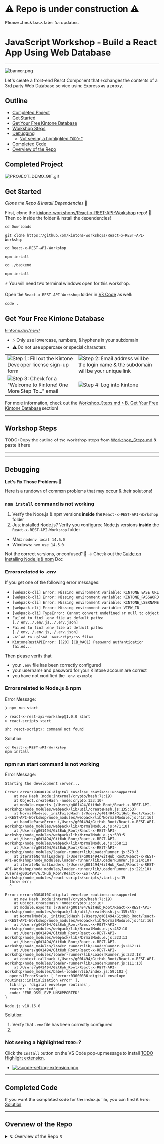 # ⚠️ Repo is under construction ⚠️
Please check back later for updates.

# JavaScript Workshop - Build a React App Using Web Database

---

![banner.png](./docs/img/banner.png)

Let's create a front-end React Component that exchanges the contents of a 3rd party Web Database service using Express as a proxy.

## Outline <!-- omit in toc -->
* [Completed Project](#completed-project)
* [Get Started](#get-started)
* [Get Your Free Kintone Database](#get-your-free-kintone-database)
* [Workshop Steps](#workshop-steps)
* [Debugging](#debugging)
  * [Not seeing a highlighted `TODO:`?](#not-seeing-a-highlighted-todo)
* [Completed Code](#completed-code)
* [Overview of the Repo](#overview-of-the-repo)

## Completed Project
![PROJECT_DEMO_GIF.gif](./docs/img/PROJECT_DEMO_GIF.gif)

## Get Started
_Clone the Repo & Install Dependencies_ 💪

First, clone the [kintone-workshops/React-x-REST-API-Workshop](https://github.com/kintone-workshops/React-x-REST-API-Workshop) repo!  🚀  
Then go inside the folder & install the dependencies!

```shell
cd Downloads

git clone https://github.com/kintone-workshops/React-x-REST-API-Workshop

cd React-x-REST-API-Workshop

npm install

cd ./backend

npm install
```

⚡ You will need two terminal windows open for this workshop.

Open the `React-x-REST-API-Workshop` folder in [VS Code](https://code.visualstudio.com/docs/getstarted/tips-and-tricks#_command-line) as well:

```shell
code .
```

## Get Your Free Kintone Database

[kintone.dev/new/](http://kintone.dev/new/)
* ⚡ Only use lowercase, numbers, & hyphens in your subdomain
* ⚠ Do not use uppercase or special characters

|                                                                                                               |                                                                                                                                 |
| ------------------------------------------------------------------------------------------------------------- | ------------------------------------------------------------------------------------------------------------------------------- |
| ![Step 1: Fill out the Kintone Developer license sign-up form](./docs/img/common_signup/SignUp-1.png)         | ![Step 2: Email address will be the login name & the subdomain will be your unique link](./docs/img/common_signup/SignUp-2.png) |
| ![Step 3: Check for a "Welcome to Kintone! One More Step To..." email](./docs/img/common_signup/SignUp-3.png) | ![Step 4: Log into Kintone](./docs/img/common_signup/SignUp-4.png)                                                              |

For more information, check out the [Workshop_Steps.md > B. Get Your Free Kintone Database](./docs/Workshop_Steps.md#b-get-your-free-kintone-database) section!

---

## Workshop Steps

TODO: Copy the outline of the workshop steps from [Workshop_Steps.md](./docs/Workshop_Steps.md) & paste it here

---

---

## Debugging
**Let's Fix Those Problems** 💪

Here is a rundown of common problems that may occur & their solutions!

### `npm install` command is not working

1. Verify the Node.js & npm versions **inside** the `React-x-REST-API-Workshop` folder
2. Just installed Node.js? Verify you configured Node.js versions **inside** the `React-x-REST-API-Workshop` folder

* Mac: `nodenv local 14.5.0`
* Windows: `nvm use 14.5.0`

Not the correct versions, or confused? 🤔 → Check out the [Guide on Installing Node.js & npm](./docs/Install_NodeJS_npm.md) Doc

### Errors related to .env

If you get one of the following error messages:  

* `[webpack-cli] Error: Missing environment variable: KINTONE_BASE_URL`
* `[webpack-cli] Error: Missing environment variable: KINTONE_PASSWORD`
* `[webpack-cli] Error: Missing environment variable: KINTONE_USERNAME`
* `[webpack-cli] Error: Missing environment variable: VIEW_ID`
* `[webpack-cli] TypeError: Cannot convert undefined or null to object`
* `Failed to find .env file at default paths: [./.env,./.env.js,./.env.json]`
* `Failed to find .env file at default paths: [./.env,./.env.js,./.env.json]`
* `Failed to upload JavaScript/CSS files`
* `KintoneRestAPIError: [520] [CB_WA01] Password authentication failed...`

Then please verify that
* your `.env` file has been correctly configured
* your username and password for your Kintone account are correct
* you have not modified the `.env.example`

### Errors related to Node.js & npm

Error Message:

```shell
❯ npm run start

> react-x-rest-api-workshop@1.0.0 start
> react-scripts start

sh: react-scripts: command not found
```

Solution:

```shell
cd React-x-REST-API-Workshop
npm install
```

### npm run start command is not working

Error Message:

```shell
Starting the development server...

Error: error:0308010C:digital envelope routines::unsupported
    at new Hash (node:internal/crypto/hash:71:19)
    at Object.createHash (node:crypto:133:10)
    at module.exports (/Users/g001494/GitHub_Root/React-x-REST-API-Workshop/node_modules/webpack/lib/util/createHash.js:135:53)
    at NormalModule._initBuildHash (/Users/g001494/GitHub_Root/React-x-REST-API-Workshop/node_modules/webpack/lib/NormalModule.js:417:16)
    at handleParseError (/Users/g001494/GitHub_Root/React-x-REST-API-Workshop/node_modules/webpack/lib/NormalModule.js:471:10)
    at /Users/g001494/GitHub_Root/React-x-REST-API-Workshop/node_modules/webpack/lib/NormalModule.js:503:5
    at /Users/g001494/GitHub_Root/React-x-REST-API-Workshop/node_modules/webpack/lib/NormalModule.js:358:12
    at /Users/g001494/GitHub_Root/React-x-REST-API-Workshop/node_modules/loader-runner/lib/LoaderRunner.js:373:3
    at iterateNormalLoaders (/Users/g001494/GitHub_Root/React-x-REST-API-Workshop/node_modules/loader-runner/lib/LoaderRunner.js:214:10)
    at iterateNormalLoaders (/Users/g001494/GitHub_Root/React-x-REST-API-Workshop/node_modules/loader-runner/lib/LoaderRunner.js:221:10)
/Users/g001494/GitHub_Root/React-x-REST-API-Workshop/node_modules/react-scripts/scripts/start.js:19
  throw err;
  ^

Error: error:0308010C:digital envelope routines::unsupported
    at new Hash (node:internal/crypto/hash:71:19)
    at Object.createHash (node:crypto:133:10)
    at module.exports (/Users/g001494/GitHub_Root/React-x-REST-API-Workshop/node_modules/webpack/lib/util/createHash.js:135:53)
    at NormalModule._initBuildHash (/Users/g001494/GitHub_Root/React-x-REST-API-Workshop/node_modules/webpack/lib/NormalModule.js:417:16)
    at /Users/g001494/GitHub_Root/React-x-REST-API-Workshop/node_modules/webpack/lib/NormalModule.js:452:10
    at /Users/g001494/GitHub_Root/React-x-REST-API-Workshop/node_modules/webpack/lib/NormalModule.js:323:13
    at /Users/g001494/GitHub_Root/React-x-REST-API-Workshop/node_modules/loader-runner/lib/LoaderRunner.js:367:11
    at /Users/g001494/GitHub_Root/React-x-REST-API-Workshop/node_modules/loader-runner/lib/LoaderRunner.js:233:18
    at context.callback (/Users/g001494/GitHub_Root/React-x-REST-API-Workshop/node_modules/loader-runner/lib/LoaderRunner.js:111:13)
    at /Users/g001494/GitHub_Root/React-x-REST-API-Workshop/node_modules/babel-loader/lib/index.js:59:103 {
  opensslErrorStack: [ 'error:03000086:digital envelope routines::initialization error' ],
  library: 'digital envelope routines',
  reason: 'unsupported',
  code: 'ERR_OSSL_EVP_UNSUPPORTED'
}

Node.js v18.16.0
```

Solution:
1. Verify that `.env` file has been correctly configured
1. 

### Not seeing a highlighted `TODO:`?
Click the `Install` button on the VS Code pop-up message to install [TODO Highlight extension](https://marketplace.visualstudio.com/items?itemName=wayou.vscode-todo-highlight).
* [![vscode-setting-extension.png](./docs/img/common_vscode/vscode-setting-extension.png)](./docs/img/common_vscode/vscode-setting-extension-HD.png)  

---

## Completed Code
If you want the completed code for the index.js file, you can find it here:  
[Solution](./docs/Solution.md)

---

## Overview of the Repo

<details>
  <summary> ↯ Overview of the Repo ↯ </summary>

| File                                                         | Purpose                                                                   | Need to Modify?        |
| ------------------------------------------------------------ | ------------------------------------------------------------------------- | ---------------------- |
| [package.json](package.json)                                 | Project's metadata & scripts for building and uploading the customization |                        |
| [.env.example](.env.example)                                 | The template for the .env file                                            |                        |
| [.env](.env)                                                 | Holds the Kintone login credential and View ID                            | Yes! - Create it       |
| [customize-manifest.json](customize-manifest.json)           | Kintone Customize Uploader's configuration file                           | Yes! - Add your App ID |
|                                                              |                                                                           |                        |
| [src/main.js](src/main.js)                                   | Heart of the project handling the API request body & adding a button      | Yes! Complete the code |
|                                                              |                                                                           |                        |
| [src/style.css](src/style.css)                               | Styling for the project can go here                                       |                        |
| [dist/KintoneCustomization.js](dist/KintoneCustomization.js) | Bundled JS generated by `npm run build` that will be uploaded to Kintone  |
|                                                              |                                                                           |                        |
| [docs/Workshop_Steps.md](./docs/Workshop_Steps.md)           | Step-by-step guide that we do during the workshop                         |                        |

</details>
